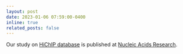 ```yaml
---
layout: post
date: 2023-01-06 07:59:00-0400
inline: true
related_posts: false
---
```


Our study on [HiChIP database](http://health.tsinghua.edu.cn/hichipdb/) is published at [Nucleic Acids Research](https://academic.oup.com/nar/article/51/D1/D159/6754910).
